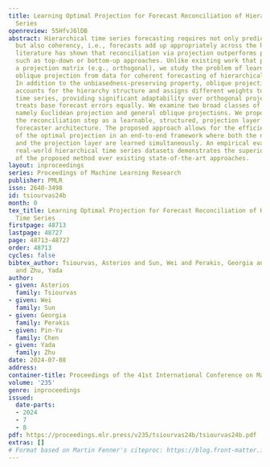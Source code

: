 ```yaml
---
title: Learning Optimal Projection for Forecast Reconciliation of Hierarchical Time
  Series
openreview: 55HfvJ6lDB
abstract: Hierarchical time series forecasting requires not only prediction accuracy
  but also coherency, i.e., forecasts add up appropriately across the hierarchy. Recent
  literature has shown that reconciliation via projection outperforms prior methods
  such as top-down or bottom-up approaches. Unlike existing work that pre-specifies
  a projection matrix (e.g., orthogonal), we study the problem of learning the optimal
  oblique projection from data for coherent forecasting of hierarchical time series.
  In addition to the unbiasedness-preserving property, oblique projection implicitly
  accounts for the hierarchy structure and assigns different weights to individual
  time series, providing significant adaptability over orthogonal projection which
  treats base forecast errors equally. We examine two broad classes of projections,
  namely Euclidean projection and general oblique projections. We propose to model
  the reconciliation step as a learnable, structured, projection layer in the neural
  forecaster architecture. The proposed approach allows for the efficient learning
  of the optimal projection in an end-to-end framework where both the neural forecaster
  and the projection layer are learned simultaneously. An empirical evaluation of
  real-world hierarchical time series datasets demonstrates the superior performance
  of the proposed method over existing state-of-the-art approaches.
layout: inproceedings
series: Proceedings of Machine Learning Research
publisher: PMLR
issn: 2640-3498
id: tsiourvas24b
month: 0
tex_title: Learning Optimal Projection for Forecast Reconciliation of Hierarchical
  Time Series
firstpage: 48713
lastpage: 48727
page: 48713-48727
order: 48713
cycles: false
bibtex_author: Tsiourvas, Asterios and Sun, Wei and Perakis, Georgia and Chen, Pin-Yu
  and Zhu, Yada
author:
- given: Asterios
  family: Tsiourvas
- given: Wei
  family: Sun
- given: Georgia
  family: Perakis
- given: Pin-Yu
  family: Chen
- given: Yada
  family: Zhu
date: 2024-07-08
address:
container-title: Proceedings of the 41st International Conference on Machine Learning
volume: '235'
genre: inproceedings
issued:
  date-parts:
  - 2024
  - 7
  - 8
pdf: https://proceedings.mlr.press/v235/tsiourvas24b/tsiourvas24b.pdf
extras: []
# Format based on Martin Fenner's citeproc: https://blog.front-matter.io/posts/citeproc-yaml-for-bibliographies/
---
```

